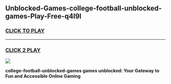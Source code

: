 
## Unblocked-Games-college-football-unblocked-games-Play-Free-q4l9l
<h3>
<a href="https://premium76.site?title=college-football-unblocked-games&ref=20A">CLICK TO PLAY</a></h3>
<hr>

<h3>
<a href="https://premium76.site?title=college-football-unblocked-games&ref=20A">CLICK 2 PLAY</a>
  
</h3>

<a href="https://premium76.site?title=college-football-unblocked-games&ref=20A"><img src="https://clearcache.store/games.png"></a>


**college-football-unblocked-games games unblocked: Your Gateway to Fun and Accessible Online Gaming**
